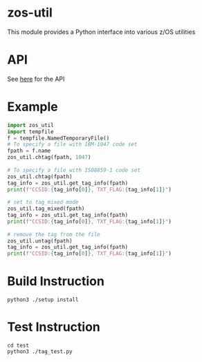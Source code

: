 # zos-util
This module provides a Python interface into various z/OS utilities

# API
See [here](https://www.ibm.com/support/knowledgecenter/SSCH7P_3.8.0/zos_util.html) for the API

# Example
```python
import zos_util
import tempfile
f = tempfile.NamedTemporaryFile()
# To specify a file with IBM-1047 code set
fpath = f.name
zos_util.chtag(fpath, 1047)
 
# To specify a file with ISO8859-1 code set
zos_util.chtag(fpath)
tag_info = zos_util.get_tag_info(fpath)
print(f"CCSID:{tag_info[0]}, TXT_FLAG:{tag_info[1]}")
 
# set to tag_mixed mode
zos_util.tag_mixed(fpath)
tag_info = zos_util.get_tag_info(fpath)
print(f"CCSID:{tag_info[0]}, TXT_FLAG:{tag_info[1]}")
 
# remove the tag from the file
zos_util.untag(fpath)
tag_info = zos_util.get_tag_info(fpath)
print(f"CCSID:{tag_info[0]}, TXT_FLAG:{tag_info[1]}")
```

# Build Instruction  
  `python3 ./setup install`

# Test Instruction  
  `cd test`  
  `python3 ./tag_test.py`
